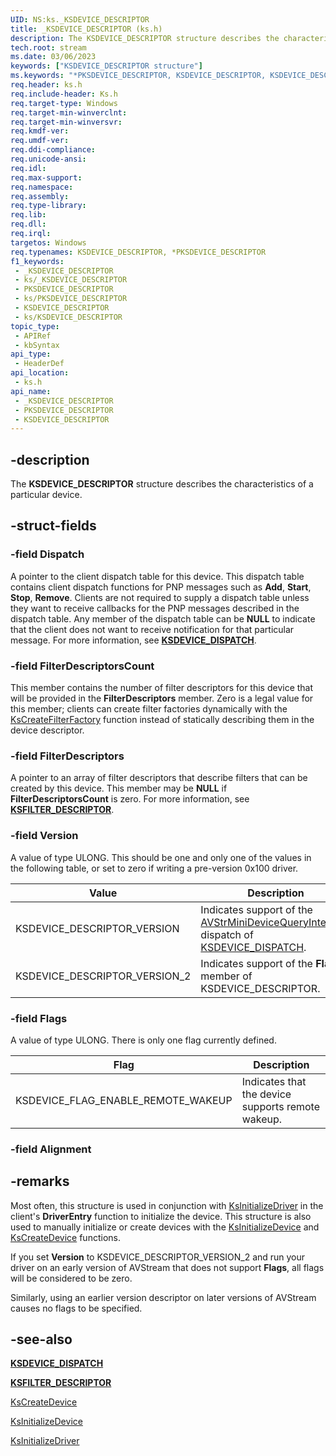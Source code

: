 ```yaml
---
UID: NS:ks._KSDEVICE_DESCRIPTOR
title: _KSDEVICE_DESCRIPTOR (ks.h)
description: The KSDEVICE_DESCRIPTOR structure describes the characteristics of a particular device.
tech.root: stream
ms.date: 03/06/2023
keywords: ["KSDEVICE_DESCRIPTOR structure"]
ms.keywords: "*PKSDEVICE_DESCRIPTOR, KSDEVICE_DESCRIPTOR, KSDEVICE_DESCRIPTOR structure [Streaming Media Devices], PKSDEVICE_DESCRIPTOR, PKSDEVICE_DESCRIPTOR structure pointer [Streaming Media Devices], _KSDEVICE_DESCRIPTOR, avstruct_b51d9c2c-278f-4357-b84a-da6959ea9959.xml, ks/KSDEVICE_DESCRIPTOR, ks/PKSDEVICE_DESCRIPTOR, stream.ksdevice_descriptor"
req.header: ks.h
req.include-header: Ks.h
req.target-type: Windows
req.target-min-winverclnt:
req.target-min-winversvr: 
req.kmdf-ver: 
req.umdf-ver: 
req.ddi-compliance: 
req.unicode-ansi: 
req.idl: 
req.max-support: 
req.namespace: 
req.assembly: 
req.type-library: 
req.lib: 
req.dll: 
req.irql: 
targetos: Windows
req.typenames: KSDEVICE_DESCRIPTOR, *PKSDEVICE_DESCRIPTOR
f1_keywords:
 - _KSDEVICE_DESCRIPTOR
 - ks/_KSDEVICE_DESCRIPTOR
 - PKSDEVICE_DESCRIPTOR
 - ks/PKSDEVICE_DESCRIPTOR
 - KSDEVICE_DESCRIPTOR
 - ks/KSDEVICE_DESCRIPTOR
topic_type:
 - APIRef
 - kbSyntax
api_type:
 - HeaderDef
api_location:
 - ks.h
api_name:
 - _KSDEVICE_DESCRIPTOR
 - PKSDEVICE_DESCRIPTOR
 - KSDEVICE_DESCRIPTOR
---
```


## -description

The **KSDEVICE_DESCRIPTOR** structure describes the characteristics of a particular device.

## -struct-fields

### -field Dispatch

A pointer to the client dispatch table for this device. This dispatch table contains client dispatch functions for PNP messages such as **Add**, **Start**, **Stop**, **Remove**. Clients are not required to supply a dispatch table unless they want to receive callbacks for the PNP messages described in the dispatch table. Any member of the dispatch table can be **NULL** to indicate that the client does not want to receive notification for that particular message. For more information, see [**KSDEVICE_DISPATCH**](/windows-hardware/drivers/ddi/ks/ns-ks-_ksdevice_dispatch).

### -field FilterDescriptorsCount

This member contains the number of filter descriptors for this device that will be provided in the **FilterDescriptors** member. Zero is a legal value for this member; clients can create filter factories dynamically with the [KsCreateFilterFactory](/windows-hardware/drivers/ddi/ks/nf-ks-kscreatefilterfactory) function instead of statically describing them in the device descriptor.

### -field FilterDescriptors

A pointer to an array of filter descriptors that describe filters that can be created by this device. This member may be **NULL** if **FilterDescriptorsCount** is zero. For more information, see [**KSFILTER_DESCRIPTOR**](/windows-hardware/drivers/ddi/ks/ns-ks-_ksfilter_descriptor).

### -field Version

A value of type ULONG. This should be one and only one of the values in the following table, or set to zero if writing a pre-version 0x100 driver.

| Value | Description |
|---|---|
| KSDEVICE_DESCRIPTOR_VERSION | Indicates support of the [AVStrMiniDeviceQueryInterface](/previous-versions/ff554290(v=vs.85)) dispatch of [KSDEVICE_DISPATCH](/windows-hardware/drivers/ddi/ks/ns-ks-_ksdevice_dispatch). |
| KSDEVICE_DESCRIPTOR_VERSION_2 | Indicates support of the **Flags** member of KSDEVICE_DESCRIPTOR. |

### -field Flags

A value of type ULONG. There is only one flag currently defined.

| Flag | Description |
|---|---|
| KSDEVICE_FLAG_ENABLE_REMOTE_WAKEUP | Indicates that the device supports remote wakeup. |

### -field Alignment

## -remarks

Most often, this structure is used in conjunction with [KsInitializeDriver](/windows-hardware/drivers/ddi/ks/nf-ks-ksinitializedriver) in the client's **DriverEntry** function to initialize the device. This structure is also used to manually initialize or create devices with the [KsInitializeDevice](/windows-hardware/drivers/ddi/ks/nf-ks-ksinitializedevice) and [KsCreateDevice](/windows-hardware/drivers/ddi/ks/nf-ks-kscreatedevice) functions.

If you set **Version** to KSDEVICE_DESCRIPTOR_VERSION_2 and run your driver on an early version of AVStream that does not support **Flags**, all flags will be considered to be zero.

Similarly, using an earlier version descriptor on later versions of AVStream causes no flags to be specified.

## -see-also

[**KSDEVICE_DISPATCH**](/windows-hardware/drivers/ddi/ks/ns-ks-_ksdevice_dispatch)

[**KSFILTER_DESCRIPTOR**](/windows-hardware/drivers/ddi/ks/ns-ks-_ksfilter_descriptor)

[KsCreateDevice](/windows-hardware/drivers/ddi/ks/nf-ks-kscreatedevice)

[KsInitializeDevice](/windows-hardware/drivers/ddi/ks/nf-ks-ksinitializedevice)

[KsInitializeDriver](/windows-hardware/drivers/ddi/ks/nf-ks-ksinitializedriver)
